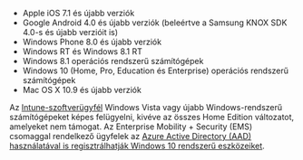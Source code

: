 
  - Apple iOS 7.1 és újabb verziók
  - Google Android 4.0 és újabb verziók (beleértve a Samsung KNOX SDK 4.0-s és újabb verzióit is)
  - Windows Phone 8.0 és újabb verziók
  - Windows RT és Windows 8.1 RT
  - Windows 8.1 operációs rendszerű számítógépek
  - Windows 10 (Home, Pro, Education és Enterprise) operációs rendszerű számítógépek
  - Mac OS X 10.9 és újabb verziók

Az [Intune-szoftverügyfél](/intune/deploy-use/manage-windows-pcs-with-microsoft-intune) Windows Vista vagy újabb Windows-rendszerű számítógépeket képes felügyelni, kivéve az összes Home Edition változatot, amelyeket nem támogat.  Az Enterprise Mobility + Security (EMS) csomaggal rendelkező ügyfelek az [Azure Active Directory (AAD) használatával is regisztrálhatják Windows 10 rendszerű eszközeiket](set-up-windows-device-management-with-microsoft-intune.md#azure-active-directory-enrollment).


<!--HONumber=Sep16_HO2-->


